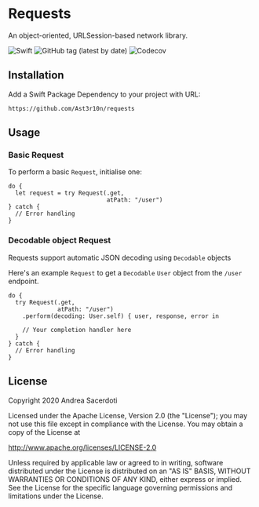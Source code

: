 # Requests

An object-oriented, URLSession-based network library.

![Swift](https://github.com/Ast3r10n/requests/workflows/Swift/badge.svg) ![GitHub tag (latest by date)](https://img.shields.io/github/v/tag/Ast3r10n/requests) ![Codecov](https://img.shields.io/codecov/c/gh/Ast3r10n/Requests?token=43bbf53852d24e549074f62b39f01e39)

## Installation

Add a Swift Package Dependency to your project with URL:
```
https://github.com/Ast3r10n/requests
```

## Usage

### Basic Request

To perform a basic `Request`, initialise one:

```
do {
  let request = try Request(.get,
                            atPath: "/user")
} catch {
  // Error handling
}
```
### Decodable object Request

Requests support automatic JSON decoding using `Decodable` objects 

Here's an example `Request` to get a `Decodable` `User` object from the `/user` endpoint.

```
do {
  try Request(.get,
              atPath: "/user")
    .perform(decoding: User.self) { user, response, error in
    
    // Your completion handler here
  }
} catch {
  // Error handling
}
```



## License

Copyright 2020 Andrea Sacerdoti

Licensed under the Apache License, Version 2.0 (the "License");
you may not use this file except in compliance with the License.
You may obtain a copy of the License at

http://www.apache.org/licenses/LICENSE-2.0

Unless required by applicable law or agreed to in writing, software
distributed under the License is distributed on an "AS IS" BASIS,
WITHOUT WARRANTIES OR CONDITIONS OF ANY KIND, either express or implied.
See the License for the specific language governing permissions and
limitations under the License.

